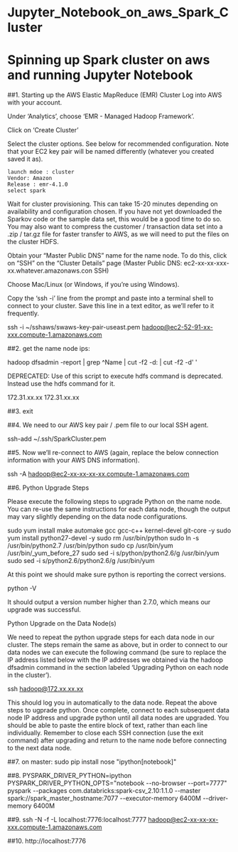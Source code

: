 # Jupyter_Notebook_on_aws_Spark_Cluster

# Spinning up Spark cluster on aws and running Jupyter Notebook


##1. Starting up the AWS Elastic MapReduce (EMR) Cluster
Log into AWS with your account.

Under ‘Analytics’, choose ‘EMR - Managed Hadoop Framework’.

Click on ‘Create Cluster’

Select the cluster options. See below for recommended configuration. Note that your EC2 key pair will be named differently (whatever you created saved it as).

	launch mdoe : cluster
	Vendor: Amazon
	Release : emr-4.1.0
	select spark


Wait for cluster provisioning. This can take 15-20 minutes depending on availability and configuration chosen. If you have not yet downloaded the Sparkov code or the sample data set, this would be a good time to do so. You may also want to compress the customer / transaction data set into a .zip / tar.gz file for faster transfer to AWS, as we will need to put the files on the cluster HDFS.

Obtain your “Master Public DNS” name for the name node. To do this, click on “SSH” on the “Cluster Details” page (Master Public DNS: ec2-xx-xx-xxx-xx.whatever.amazonaws.con SSH) 

Choose Mac/Linux (or Windows, if you’re using Windows). 

Copy the ‘ssh -i’ line from the prompt and paste into a terminal shell to connect to your cluster. Save this line in a text editor, as we’ll refer to it frequently.

ssh -i ~/sshaws/swaws-key-pair-useast.pem hadoop@ec2-52-91-xx-xxx.compute-1.amazonaws.com


##2. get the name node ips:

hadoop dfsadmin -report | grep ^Name | cut -f2 -d: | cut -f2 -d' '

DEPRECATED: Use of this script to execute hdfs command is deprecated.
Instead use the hdfs command for it.

172.31.xx.xx
172.31.xx.xx

##3. exit

##4. We need to our AWS key pair / .pem file to our local SSH agent.

ssh-add ~/.ssh/SparkCluster.pem

##5. Now we’ll re-connect to AWS (again, replace the below connection information with your AWS DNS information).

ssh -A hadoop@ec2-xx-xx-xx-xx.compute-1.amazonaws.com


##6. Python Upgrade Steps

Please execute the following steps to upgrade Python on the name node. You can re-use the same instructions for each data node, though the output may vary slightly depending on the data node configurations.


sudo yum install make automake gcc gcc-c++ kernel-devel git-core -y 
sudo yum install python27-devel -y 
sudo rm /usr/bin/python
sudo ln -s /usr/bin/python2.7 /usr/bin/python 
sudo cp /usr/bin/yum /usr/bin/_yum_before_27 
sudo sed -i s/python/python2.6/g /usr/bin/yum
sudo sed -i s/python2.6/python2.6/g /usr/bin/yum

At this point we should make sure python is reporting the correct versions.

python -V

It should output a version number higher than 2.7.0, which means our upgrade was successful.

Python Upgrade on the Data Node(s)

We need to repeat the python upgrade steps for each data node in our cluster. The steps remain the same as above, but in order to connect to our data nodes we can execute the following command (be sure to replace the IP address listed below with the IP addresses we obtained via the hadoop dfsadmin command in the section labeled ‘Upgrading Python on each node in the cluster’).

ssh hadoop@172.xx.xx.xx

This should log you in automatically to the data node. Repeat the above steps to ugprade python. Once complete, connect to each subsequent data node IP address and upgrade python until all data nodes are upgraded. You should be able to paste the entire block of text, rather than each line individually. Remember to close each SSH connection (use the exit command) after upgrading and return to the name node before connecting to the next data node.



##7. on master: sudo pip install nose "ipython[notebook]"

##8.
PYSPARK_DRIVER_PYTHON=ipython PYSPARK_DRIVER_PYTHON_OPTS="notebook --no-browser --port=7777" pyspark --packages com.databricks:spark-csv_2.10:1.1.0 --master spark://spark_master_hostname:7077 --executor-memory 6400M --driver-memory 6400M

##9.
ssh -N -f -L localhost:7776:localhost:7777 hadoop@ec2-xx-xx-xx-xxx.compute-1.amazonaws.com

##10.
http://localhost:7776
